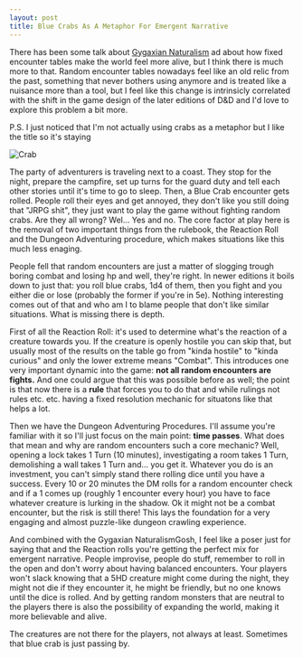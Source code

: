 ```yaml
---
layout: post
title: Blue Crabs As A Metaphor For Emergent Narrative
---
```


There has been some talk about [Gygaxian Naturalism](http://grognardia.blogspot.com/2008/09/gygaxian-naturalism.html) ad about how fixed encounter tables make the world feel more alive, but I think there is much more to that. Random encounter tables nowadays feel like an old relic from the past, something that never bothers using anymore and is treated like a nuisance more than a tool, but I feel like this change is intrinsicly correlated with the shift in the game design of the later editions of D&D and I'd love to explore this problem a bit more.

P.S. I just noticed that I'm not actually using crabs as a metaphor but I like the title so it's staying

![Crab](https://i.imgur.com/YfaWJF7.png)

<!--more--> 

The party of adventurers is traveling next to a coast. They stop for the night, prepare the campfire, set up turns for the guard duty and tell each other stories until it's time to go to sleep. Then, a Blue Crab encounter gets rolled. People roll their eyes and get annoyed, they don't like you still doing that "JRPG shit", they just want to play the game without fighting random crabs. Are they all wrong? Wel... Yes and no. The core factor at play here is the removal of two important things from the rulebook, the Reaction Roll and the Dungeon Adventuring procedure, which makes situations like this much less enaging. 

People fell that random encounters are just a matter of slogging trough boring combat and losing hp and well, they're right. In newer editions it boils down to just that: you roll blue crabs, 1d4 of them, then you fight and you either die or lose (probably the former if you're in 5e). Nothing interesting comes out of that and who am I to blame people that don't like similar situations. What is missing there is depth.

First of all the Reaction Roll: it's used to determine what's the reaction of a creature towards you. If the creature is openly hostile you can skip that, but usually most of the results on the table go from "kinda hostile" to "kinda curious" and only the lower extreme means "Combat". This introduces one very important dynamic into the game: **not all random encounters are fights.** And one could argue that this was possible before as well; the point is that now there is a **rule** that forces you to do that and while rulings not rules etc. etc. having a fixed resolution mechanic for situatons like that helps a lot. 

Then we have the Dungeon Adventuring Procedures. I'll assume you're familiar with it so I'll just focus on the main point: **time passes**. What does that mean and why are random encounters such a core mechanic? Well, opening a lock takes 1 Turn (10 minutes), investigating a room takes 1 Turn, demolishing a wall takes 1 Turn and... you get it.  Whatever you do is an investment, you can't simply stand there rolling dice until you have a success. Every 10 or 20 minutes the DM rolls for a random encounter check and if a 1 comes up (roughly 1 encounter every hour) you have to face whatever creature is lurking in the shadow. Ok it might not be a combat encounter, but the risk is still there! This lays the foundation for a very engaging and almost puzzle-like dungeon crawling experience.

And combined with the <span class="tooltip">Gygaxian Naturalism<span class="tooltiptext">Gosh, I feel like a poser just for saying that</span></span> and the Reaction rolls you're getting the perfect mix for emergent narrative. People improvise, people do stuff, remember to roll in the open and don't worry about having balanced encounters. Your players won't slack knowing that a 5HD creature might come during the night, they might not die if they encounter it, he might be friendly, but no one knows until the dice is rolled. And by getting random monsters that are neutral to the players there is also the possibility of expanding the world, making it more believable and alive. 

The creatures are not there for the players, not always at least. Sometimes that blue crab is just passing by.

